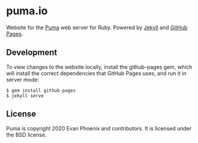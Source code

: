 # puma.io

Website for the [Puma](http://puma.io) web server for Ruby. Powered by
[Jekyll](https://github.com/mojombo/jekyll) and [GitHub
Pages](http://pages.github.com).

## Development

To view changes to the website locally, install the github-pages gem, which
will install the correct dependencies that GitHub Pages uses, and run it in
server mode:

    $ gem install github-pages
    $ jekyll serve

## License

Puma is copyright 2020 Evan Phoenix and contributors. It is licensed under the BSD license.
